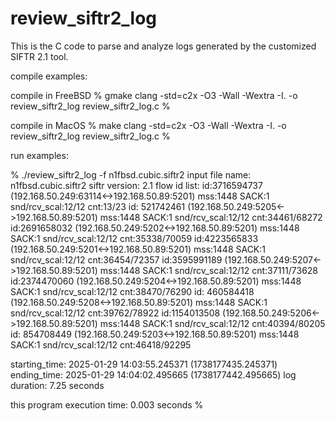 # review_siftr2_log
This is the C code to parse and analyze logs generated by the customized SIFTR 2.1 tool.

compile examples:

compile in FreeBSD
% gmake
clang -std=c2x -O3 -Wall -Wextra -I. -o review_siftr2_log review_siftr2_log.c
%

compile in MacOS
% make
clang -std=c2x -O3 -Wall -Wextra -I. -o review_siftr2_log review_siftr2_log.c
%

run examples:

% ./review_siftr2_log -f n1fbsd.cubic.siftr2
input file name: n1fbsd.cubic.siftr2
siftr version: 2.1
flow id list:
 id:3716594737 (192.168.50.249:63114<->192.168.50.89:5201) mss:1448 SACK:1 snd/rcv_scal:12/12 cnt:13/23
 id: 521742461 (192.168.50.249:5205<->192.168.50.89:5201) mss:1448 SACK:1 snd/rcv_scal:12/12 cnt:34461/68272
 id:2691658032 (192.168.50.249:5202<->192.168.50.89:5201) mss:1448 SACK:1 snd/rcv_scal:12/12 cnt:35338/70059
 id:4223565833 (192.168.50.249:5201<->192.168.50.89:5201) mss:1448 SACK:1 snd/rcv_scal:12/12 cnt:36454/72357
 id:3595991189 (192.168.50.249:5207<->192.168.50.89:5201) mss:1448 SACK:1 snd/rcv_scal:12/12 cnt:37111/73628
 id:2374470060 (192.168.50.249:5204<->192.168.50.89:5201) mss:1448 SACK:1 snd/rcv_scal:12/12 cnt:38470/76290
 id: 460584418 (192.168.50.249:5208<->192.168.50.89:5201) mss:1448 SACK:1 snd/rcv_scal:12/12 cnt:39762/78922
 id:1154013508 (192.168.50.249:5206<->192.168.50.89:5201) mss:1448 SACK:1 snd/rcv_scal:12/12 cnt:40394/80205
 id: 854708449 (192.168.50.249:5203<->192.168.50.89:5201) mss:1448 SACK:1 snd/rcv_scal:12/12 cnt:46418/92295

starting_time: 2025-01-29 14:03:55.245371 (1738177435.245371)
ending_time: 2025-01-29 14:04:02.495665 (1738177442.495665)
log duration: 7.25 seconds

this program execution time: 0.003 seconds
% 
